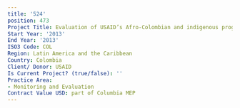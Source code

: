 ```yaml
---
title: '524'
position: 473
Project Title: Evaluation of USAID’s Afro-Colombian and indigenous program (ACIP)
Start Year: '2013'
End Year: '2013'
ISO3 Code: COL
Region: Latin America and the Caribbean
Country: Colombia
Client/ Donor: USAID
Is Current Project? (true/false): ''
Practice Area:
- Monitoring and Evaluation
Contract Value USD: part of Columbia MEP
---
```


